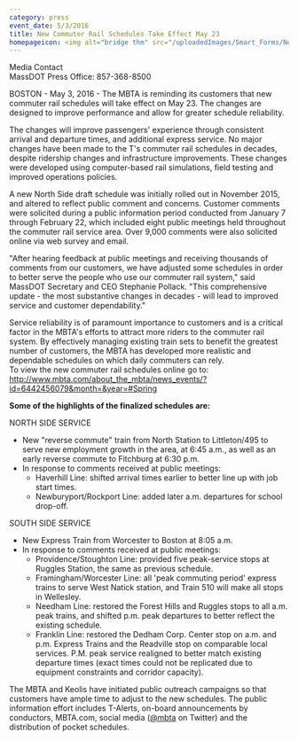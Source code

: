 ```yaml
---
category: press
event_date: 5/3/2016
title: New Commuter Rail Schedules Take Effect May 23
homepageicon: <img alt="bridge thm" src="/uploadedImages/Smart_Forms/News,_Events_and_Press_Releases/bridge_thm.gif?n=4307" />
---
```

<p>Media Contact<br />MassDOT Press Office: 857-368-8500</p>
<p>BOSTON - May 3, 2016 - The MBTA is reminding its customers that new commuter rail schedules will take effect on May 23. The changes are designed to improve performance and allow for greater schedule reliability.</p>
<p>The changes will improve passengers' experience through consistent arrival and departure times, and additional express service. No major changes have been made to the T's commuter rail schedules in decades, despite ridership changes and infrastructure improvements. These changes were developed using computer-based rail simulations, field testing and improved operations policies.</p>
<p>A new North Side draft schedule was initially rolled out in November 2015, and altered to reflect public comment and concerns. Customer comments were solicited during a public information period conducted from January 7 through February 22, which included eight public meetings held throughout the commuter rail service area. Over 9,000 comments were also solicited online via web survey and email.</p>
<p>"After hearing feedback at public meetings and receiving thousands of comments from our customers, we have adjusted some schedules in order to better serve the people who use our commuter rail system," said MassDOT Secretary and CEO Stephanie Pollack. "This comprehensive update - the most substantive changes in decades - will lead to improved service and customer dependability."</p>
<p>Service reliability is of paramount importance to customers and is a critical factor in the MBTA's efforts to attract more riders to the commuter rail system. By effectively managing existing train sets to benefit the greatest number of customers, the MBTA has developed more realistic and dependable schedules on which daily commuters can rely.<br />To view the new commuter rail schedules online go to: <a href="http://www.mbta.com/about_the_mbta/news_events/?id=6442456079&amp;month=&amp;year=#Spring" title="http://www.mbta.com/about_the_mbta/news_events/?id=6442456079&amp;amp;month=&amp;amp;year=#Spring">http://www.mbta.com/about_the_mbta/news_events/?id=6442456079&amp;month=&amp;year=#Spring</a></p>
<p><strong>Some of the highlights of the finalized schedules are:</strong></p>
<p>NORTH SIDE SERVICE</p>
<ul>
<li>New "reverse commute" train from North Station to Littleton/495 to serve new employment growth in the area, at 6:45 a.m., as well as an early reverse commute to Fitchburg at 6:30 p.m.</li>
<li>In response to comments received at public meetings:<ul>
<li>Haverhill Line: shifted arrival times earlier to better line up with job start times.</li>
<li>Newburyport/Rockport Line: added later a.m. departures for school drop-off.</li>
</ul>
</li>
</ul>
<p>SOUTH SIDE SERVICE</p>
<ul>
<li>New Express Train from Worcester to Boston at 8:05 a.m.</li>
<li>In response to comments received at public meetings:<ul>
<li>Providence/Stoughton Line: provided five peak-service stops at Ruggles Station, the same as previous schedule.</li>
<li>Framingham/Worcester Line: all 'peak commuting period' express trains to serve West Natick station, and Train 510 will make all stops in Wellesley.</li>
<li>Needham Line: restored the Forest Hills and Ruggles stops to all a.m. peak trains, and shifted p.m. peak departures to better reflect the existing schedule.</li>
<li>Franklin Line: restored the Dedham Corp. Center stop on a.m. and p.m. Express Trains and the Readville stop on comparable local services. P.M. peak service realigned to better match existing departure times (exact times could not be replicated due to equipment constraints and corridor capacity).&#160;</li>
</ul>
</li>
</ul>
<p>The MBTA and Keolis have initiated public outreach campaigns so that customers have ample time to adjust to the new schedules. The public information effort includes T-Alerts, on-board announcements by conductors, MBTA.com, social media (<a href="https://twitter.com/MBTA" target="_blank" title="@mbta">@mbta</a> on Twitter) and the distribution of pocket schedules.</p>

